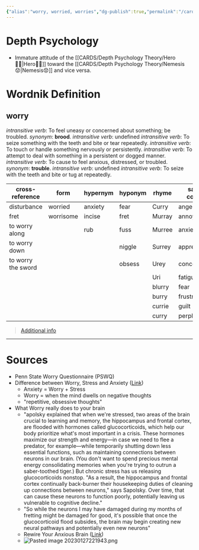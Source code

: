 ```yaml
---
{"alias":"worry, worried, worries","dg-publish":true,"permalink":"/cards/related-concepts-and-theories/worry/","dgPassFrontmatter":true,"noteIcon":"1","created":"2023-01-27T22:06:01.712+01:00","updated":"2023-05-03T00:49:42.659+02:00"}
---
```


# Depth Psychology 
- Immature attitude of the [[CARDS/Depth Psychology Theory/Hero🦸‍♂️\|Hero🦸‍♂️]] toward the [[CARDS/Depth Psychology Theory/Nemesis😟\|Nemesis😟]] and vice versa. 

# Wordnik Definition 
## worry
*intransitive verb*: To feel uneasy or concerned about something; be troubled. <i>synonym</i>: <strong> brood</strong>.
*intransitive verb*: undefined
*intransitive verb*: To seize something with the teeth and bite or tear repeatedly.
*intransitive verb*: To touch or handle something nervously or persistently.
*intransitive verb*: To attempt to deal with something in a persistent or dogged manner.
*intransitive verb*: To cause to feel anxious, distressed, or troubled. <i>synonym</i>: <strong> trouble</strong>.
*intransitive verb*: undefined
*intransitive verb*: To seize with the teeth and bite or tug at repeatedly.

| cross-reference |form |hypernym |hyponym |rhyme |same-context |synonym |variant |verb-form |
| --- | --- | --- | --- | --- | --- | --- | --- | --- |
| disturbance | worried | anxiety | fear | Curry | anger | ado | worried | worried |
| fret | worrisome | incise | fret | Murray | annoyance | afflict |  | worries |
| to worry along |  | rub | fuss | Murree | anxiety | aggravate |  | worrying |
| to worry down |  |  | niggle | Surrey | apprehension | aggravation |  |  |
| to worry the sword |  |  | obsess | Urey | concern | aggrieve |  |  |
|  |  |  |  | Uri | fatigue | agitate |  |  |
|  |  |  |  | blurry | fear | ail |  |  |
|  |  |  |  | burry | frustration | anguish |  |  |
|  |  |  |  | currie | guilt | annoy |  |  |
|  |  |  |  | curry | perplexity | annoy |  |  |

> [Additional info](https://www.wordnik.com/words/worry)

---

# Sources
 - Penn State Worry Questionnaire (PSWQ)
 - Difference between Worry, Stress and Anxiety ([Link](https://www.nymc.edu/media/schools-and-colleges/nymc/pdf/student-life/TheDifferenceBetweenWorryStressandAnxiety-TheNewYorkTimes.pdf))
	 - Anxiety = Worry + Stress
	 - Worry = when the mind dwells on negative thoughts 
	 - "repetitive, obsessive thoughts"
- What Worry really does to your brain
	- "apolsky explained that when we're stressed, two areas of the brain crucial to learning and memory, the hippocampus and frontal cortex, are flooded with hormones called glucocorticoids, which help our body prioritize what's most important in a crisis. These hormones maximize our strength and energy—in case we need to flee a predator, for example—while temporarily shutting down less essential functions, such as maintaining connections between neurons in our brain. (You don't want to spend precious mental energy consolidating memories when you're trying to outrun a saber-toothed tiger.) But chronic stress has us releasing glucocorticoids nonstop. "As a result, the hippocampus and frontal cortex continually back-burner their housekeeping duties of cleaning up connections between neurons," says Sapolsky. Over time, that can cause these neurons to function poorly, potentially leaving us vulnerable to cognitive decline."
	- "So while the neurons I may have damaged during my months of fretting might be damaged for good, it's possible that once the glucocorticoid flood subsides, the brain may begin creating new neural pathways and potentially even new neurons"
	- Rewire Your Anxious Brain ([Link](https://books.google.fr/books?hl=en&lr=&id=Q_ekBQAAQBAJ&oi=fnd&pg=PT24&dq=neuroscience+%2B+%22worry%22+&ots=Fd69bRPkJD&sig=PocOrF_W4I8OC1kv-LseW9P2llc&redir_esc=y#v=onepage&q=worry&f=false))
	- ![Pasted image 20230127221943.png](/img/user/EXTRAS/Images/Pasted%20image%2020230127221943.png)

